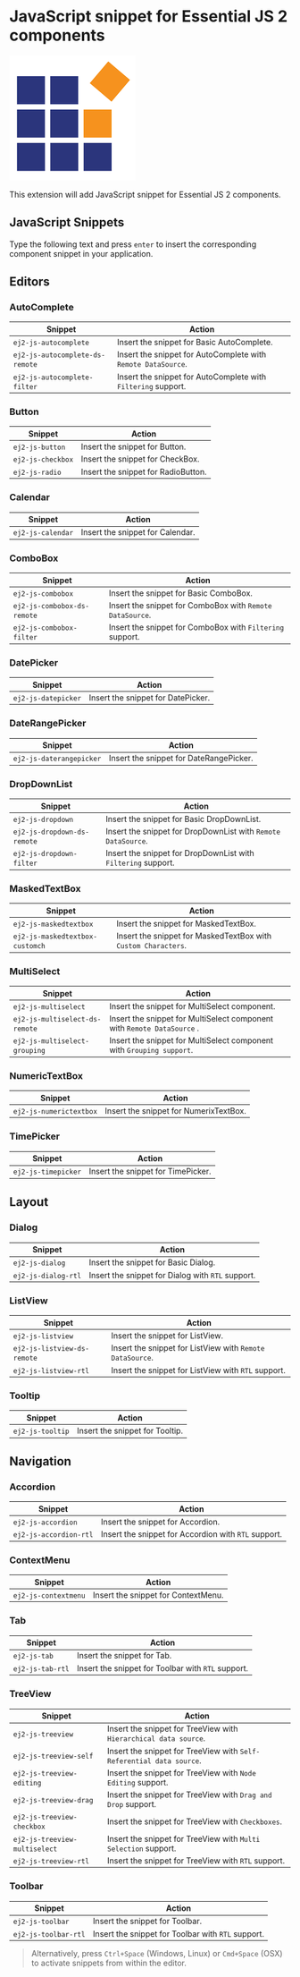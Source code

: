 # JavaScript snippet for Essential JS 2 components

![Logo](./images/synclogo.png)

This extension will add JavaScript snippet for Essential JS 2 components.

## JavaScript Snippets

Type the following text and press `enter` to insert the corresponding component snippet in your application.

## Editors

### AutoComplete

| Snippet       | Action       |
|---------------|--------------|
| `ej2-js-autocomplete` | Insert the snippet for Basic AutoComplete. |
| `ej2-js-autocomplete-ds-remote` | Insert the snippet for AutoComplete with `Remote DataSource`. |
| `ej2-js-autocomplete-filter` | Insert the snippet for AutoComplete with `Filtering` support. |

### Button

| Snippet       | Action       |
|---------------|--------------|
| `ej2-js-button` | Insert the snippet for Button. |
| `ej2-js-checkbox` | Insert the snippet for CheckBox. |
| `ej2-js-radio` | Insert the snippet for RadioButton. |

### Calendar

| Snippet       | Action       |
|---------------|--------------|
| `ej2-js-calendar` | Insert the snippet for Calendar. |

### ComboBox

| Snippet       | Action       |
|---------------|--------------|
| `ej2-js-combobox` | Insert the snippet for Basic ComboBox. |
| `ej2-js-combobox-ds-remote` | Insert the snippet for ComboBox with `Remote DataSource`. |
| `ej2-js-combobox-filter` | Insert the snippet for ComboBox with `Filtering` support. |

### DatePicker

| Snippet       | Action       |
|---------------|--------------|
| `ej2-js-datepicker` | Insert the snippet for DatePicker. |

### DateRangePicker

| Snippet       | Action       |
|---------------|--------------|
| `ej2-js-daterangepicker` | Insert the snippet for DateRangePicker. |

### DropDownList

| Snippet       | Action       |
|---------------|--------------|
| `ej2-js-dropdown` | Insert the snippet for Basic DropDownList. |
| `ej2-js-dropdown-ds-remote` | Insert the snippet for DropDownList with `Remote DataSource`. |
| `ej2-js-dropdown-filter` | Insert the snippet for DropDownList with `Filtering` support. |

### MaskedTextBox

| Snippet       | Action       |
|---------------|--------------|
| `ej2-js-maskedtextbox` | Insert the snippet for MaskedTextBox. |
| `ej2-js-maskedtextbox-customch` | Insert the snippet for MaskedTextBox with `Custom Characters`. |

### MultiSelect

| Snippet       | Action       |
|---------------|--------------|
| `ej2-js-multiselect` | Insert the snippet for MultiSelect component. |
| `ej2-js-multiselect-ds-remote` | Insert the snippet for MultiSelect component with `Remote DataSource` . |
| `ej2-js-multiselect-grouping` | Insert the snippet for MultiSelect component with `Grouping support`. |

### NumericTextBox

| Snippet       | Action       |
|---------------|--------------|
| `ej2-js-numerictextbox` | Insert the snippet for NumerixTextBox. |

### TimePicker

| Snippet       | Action       |
|---------------|--------------|
| `ej2-js-timepicker` | Insert the snippet for TimePicker. |

## Layout

### Dialog

| Snippet       | Action       |
|---------------|--------------|
| `ej2-js-dialog` | Insert the snippet for Basic Dialog. |
| `ej2-js-dialog-rtl` | Insert the snippet for Dialog with `RTL` support. |

### ListView

| Snippet       | Action       |
|---------------|--------------|
| `ej2-js-listview` | Insert the snippet for ListView. |
| `ej2-js-listview-ds-remote` | Insert the snippet for ListView with `Remote DataSource`. |
| `ej2-js-listview-rtl` | Insert the snippet for ListView with `RTL` support. |

### Tooltip

| Snippet       | Action       |
|---------------|--------------|
| `ej2-js-tooltip` | Insert the snippet for Tooltip. |

## Navigation

### Accordion

| Snippet       | Action       |
|---------------|--------------|
| `ej2-js-accordion` | Insert the snippet for Accordion. |
| `ej2-js-accordion-rtl` | Insert the snippet for Accordion with `RTL` support. |

### ContextMenu

| Snippet       | Action       |
|---------------|--------------|
| `ej2-js-contextmenu` | Insert the snippet for ContextMenu. |

### Tab

| Snippet       | Action       |
|---------------|--------------|
| `ej2-js-tab` | Insert the snippet for Tab. |
| `ej2-js-tab-rtl` | Insert the snippet for Toolbar with `RTL` support. |

### TreeView

| Snippet       | Action       |
|---------------|--------------|
| `ej2-js-treeview` | Insert the snippet for TreeView with `Hierarchical data source`. |
| `ej2-js-treeview-self` | Insert the snippet for TreeView with `Self-Referential data source`. |
| `ej2-js-treeview-editing` | Insert the snippet for TreeView with `Node Editing` support. |
| `ej2-js-treeview-drag` | Insert the snippet for TreeView with `Drag and Drop` support. |
| `ej2-js-treeview-checkbox` | Insert the snippet for TreeView with `Checkboxes`. |
| `ej2-js-treeview-multiselect` | Insert the snippet for TreeView with `Multi Selection` support. |
| `ej2-js-treeview-rtl` | Insert the snippet for TreeView with `RTL` support. |

### Toolbar

| Snippet       | Action       |
|---------------|--------------|
| `ej2-js-toolbar` | Insert the snippet for Toolbar. |
| `ej2-js-toolbar-rtl` | Insert the snippet for Toolbar with `RTL` support. |

> Alternatively, press `Ctrl+Space` (Windows, Linux) or `Cmd+Space` (OSX) to activate snippets from within the editor.